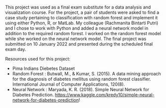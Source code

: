 This project was used as a final exam substitute for a data analysis and visualization course. For the project, a pair of students were asked to find a case study pertaining to classification with random forest and implement it using either Python, R, or MatLab. 
My colleague (Rachmanita Bintarti Putri) and I chose to work with Python and added a neural network model in addition to the required random forest. I worked on the random forest model while she worked on the neural network model.
The final project was submitted on 10 January 2022 and presented during the scheduled final exam day.

Resources used for this project:
- Pima Indians Diebetes Dataset
- Random Forest : Butwall, M., & Kumar, S. (2015). A data mining approach for the diagnosis of diabetes mellitus using random forest classifier. International Journal of Computer Applications, 120(8).
- Neural Network : Maryada, K. R. (2018). Simple Neural Network for Diabetes Prediction. https://www.kaggle.com/kredy10/simple-neural-network-for-diabetes-prediction!


